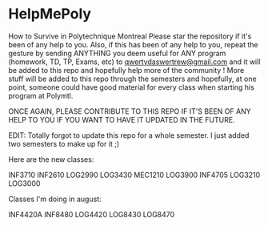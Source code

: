 # HelpMePoly
How to Survive in Polytechnique Montreal
Please star the repository if it's been of any help to you.
Also, if this has been of any help to you, repeat the gesture by sending ANYTHING you deem useful for ANY program (homework, TD, TP, Exams, etc) to qwertydaswertrew@gmail.com and it will be added to this repo and hopefully help more of the community !
More stuff will be added to this repo through the semesters and hopefully, at one point, someone could have good material for every class when starting his program at Polymtl.

ONCE AGAIN, PLEASE CONTRIBUTE TO THIS REPO IF IT'S BEEN OF ANY HELP TO YOU IF YOU WANT TO HAVE IT UPDATED IN THE FUTURE.


EDIT: Totally forgot to update this repo for a whole semester. I just added two semesters to make up for it ;)

Here are the new classes:

INF3710
INF2610
LOG2990
LOG3430
MEC1210
LOG3900
INF4705
LOG3210
LOG3000

Classes I'm doing in august:

INF4420A
INF8480
LOG4420
LOG8430
LOG8470

